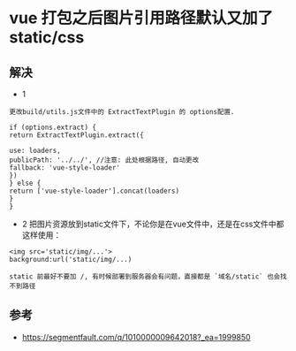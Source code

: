# vue 打包之后图片引用路径默认又加了static/css

## 解决
- 1
```
更改build/utils.js文件中的 ExtractTextPlugin 的 options配置.

if (options.extract) {
return ExtractTextPlugin.extract({

use: loaders,
publicPath: '../../', //注意: 此处根据路径, 自动更改
fallback: 'vue-style-loader'
})
} else {
return ['vue-style-loader'].concat(loaders)
}
}
```
- 2 
把图片资源放到static文件下，不论你是在vue文件中，还是在css文件中都这样使用：
```
<img src='static/img/...'>
background:url('static/img/...)

static 前最好不要加 /, 有时候部署到服务器会有问题，直接都是 `域名/static` 也会找不到路径
```

## 参考
- https://segmentfault.com/q/1010000009642018?_ea=1999850
